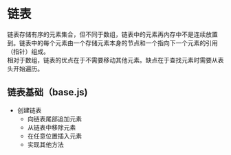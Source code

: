 # 链表
链表存储有序的元素集合，但不同于数组，链表中的元素再内存中不是连续放置到。链表中的每个元素由一个存储元素本身的节点和一个指向下一个元素的引用（指针）组成。          
相对于数组，链表的优点在于不需要移动其他元素。缺点在于查找元素时需要从表头开始遍历。            
## 链表基础（base.js)
- 创建链表
    + 向链表尾部追加元素
    + 从链表中移除元素
    + 在任意位置插入元素
    + 实现其他方法
